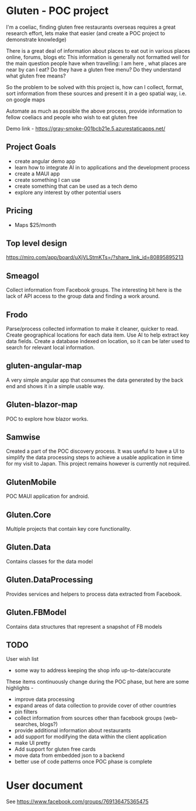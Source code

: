 # Gluten - POC project

I'm a coeliac, finding gluten free restaurants overseas requires a great research effort, lets make that easier (and create a POC project to demonstrate knowledge)

There is a great deal of information about places to eat out in various places online, forums, blogs etc
This information is generally not formatted well for the main question people have when travelling: 
I am here <insert street or city name>, what places are near by can I eat? Do they have a gluten free menu? Do they understand what gluten free means?

So the problem to be solved with this project is, how can I collect, format, sort information from these sources and present it in a geo spatial way, 
i.e. on google maps

Automate as much as possible the above process, provide information to fellow coeliacs and people who wish to eat gluten free

Demo link - https://gray-smoke-001bcb21e.5.azurestaticapps.net/


## Project Goals 

 - create angular demo app
 - learn how to integrate AI in to applications and the development process
 - create a MAUI app
 - create something I can use
 - create something that can be used as a tech demo
 - explore any interest by other potential users
 
## Pricing 

 - Maps $25/month
 

## Top level design 

https://miro.com/app/board/uXjVLStmKTs=/?share_link_id=80895895213

## Smeagol

Collect information from Facebook groups. The interesting bit here is the lack of API access to the group data and finding a work around.

## Frodo

Parse/process collected information to make it cleaner, quicker to read. Create geographical locations for each data item.
Use AI to help extract key data fields.
Create a database indexed on location, so it can be later used to search for relevant local information.

## gluten-angular-map 

A very simple angular app that consumes the data generated by the back end and shows it in a simple usable way.

## Gluten-blazor-map

POC to explore how blazor works.

## Samwise 

Created a part of the POC discovery process. It was useful to have a UI to simplify the data processing steps to achieve a usable 
application in time for my visit to Japan. This project remains however is currently not required.

## GlutenMobile 

POC MAUI application for android. 

## Gluten.Core 

Multiple projects that contain key core functionality.

## Gluten.Data 

Contains classes for the data model

## Gluten.DataProcessing

Provides services and helpers to process data extracted from Facebook.

## Gluten.FBModel

Contains data structures that represent a snapshot of FB models

## TODO 

User wish list
 - some way to address keeping the shop info up-to-date/accurate

These items continuously change during the POC phase, but here are some highlights -

 - improve data processing
 - expand areas of data collection to provide cover of other countries
 - pin filters
 - collect information from sources other than facebook groups (web-searches, blogs?)
 - provide additional information about restaurants
 - add support for modifying the data within the client application
 - make UI pretty
 - Add support for gluten free cards 
 - move data from embedded json to a backend
 - better use of code patterns once POC phase is complete

# User document

See https://www.facebook.com/groups/769136475365475